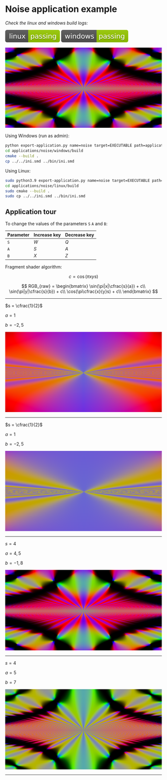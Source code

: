 # Noise application example

*_Check the linux and windows build logs:_*

[![linux_badge](../.shci/linux/exit_code.svg)](../.shci/linux/log.md)
[![windows_badge](../.shci/windows/exit_code.svg)](../.shci/windows/log.md)

![noise-3](media/noise-3.png)

Using Windows (run as admin):
```bash
python export-application.py name=noise target=EXECUTABLE path=applications/noise
cd applications/noise/windows/build
cmake --build .
cp ../../ini.smd ../bin/ini.smd
```

Using Linux:
```bash
sudo python3.9 export-application.py name=noise target=EXECUTABLE path=applications/noise
cd applications/noise/linux/build
sudo cmake --build .
sudo cp ../../ini.smd ../bin/ini.smd
```

## Application tour

To change the values of the parameters `S` `A` and `B`:

|Parameter    |Increase key    |Decrease key    |
|-------------|----------------|----------------|
| `S`         |       _W_      |       _Q_      |
| `A`         |       _S_      |       _A_      |
| `B`         |       _X_      |       _Z_      |

Fragment shader algorithm:

$$c = \cos(\pi x y s)$$

$$
RGB_{raw} = \begin{bmatrix}
\sin(\pi|x|\cfrac{s}{a}) + c\\
\sin(\pi|y|\cfrac{s}{b}) + c\\
\cos(\pi\cfrac{x}{y}s) + c\\
\end{bmatrix}
$$

---

$s = \cfrac{1}{2}$

$a = 1$

$b = -2,5$

![noise-1](media/noise-1.png)

---

$s = \cfrac{1}{2}$

$a = 1$

$b = -2,5$

![noise-2](media/noise-2.png)

---

$s = 4$

$a = 4,5$

$b = -1,8$

![noise-3](media/noise-3.png)

---

$s = 4$

$a = 5$

$b = 7$

![noise-5](media/noise-5.png)

---

